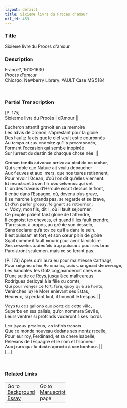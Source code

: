 ```yaml
---  
layout: default  
title: Sixieme livre du Proces d'amour  
utl_id: 453
---
```


### Title

Sixieme livre du Proces d'amour

### Description

<p>France?, 1610-1630<br /><em>Procès d’amour </em><br />
Chicago, Newberry Library, VAULT Case MS 5184</p>
<p> </p>


### Partial Transcription

<p>[P. 175]<br />
Sixiesme livre du Procés | d’Amour ||</p>
<p>Eucheron attentif gravoit en sa memoire<br />
Les advis de Cronon, s’aprestant pour la gloire<br />
Des haultz faicts que le ciel veult estre couronnés<br />
Au temps et aux endroitz qu’il a preordonnés,<br />
Formant l’occasion qui semble inopinée<br />
Sur l’arrest du destin de chacque chose née. ||</p>
<p>Cronon tendis <s>advence</s> arrive au pied de ce rocher,<br />
Qui semble que Nature ait voulu deboucher<br />
Aux fleuves et aux  mers, que nos terres retiennent,<br />
Pour revoir l’Ocean, d’où l’on dit qu’elles viennent.<br />
Et monstrant à son filz ces colonnes qui ont<br />
L’ un des travaus d’Hercule escrit dessus le front,<br />
Il entre dans l’Espagne, où, devenu plus grave,<br />
Il se marche à grands pas, se regarde et se brave,<br />
Et d’un parler grossy, feignant se retourner :<br />
«  Voicy, mon fils, dit il, où il fault sejourner.<br />
Ce peuple patient faist gloire de t’attendre,<br />
Il cognoist tes cheveus, et quand il les fault prendre,<br />
T’arrestant à propos, au gré de son dessein,<br />
Sans declarer qu’à toy ce qu’il a dans le sein.<br />
Il est puissant et fort, et son cœur plain de gloire<br />
Sçait comme il fault mourir pour avoir la victoire.<br />
Ses desseins toutesfois trop puissans pour ses bras<br />
Paroistront seulement mais ne se feront pas.</p>
<p>[P. 176] Aprés qu’il aura eu pour maistresse Carthage,<br />
Pour seigneurs les Rommains, puis changeant de servage,<br />
Les Vandales, les Gotz co<u>m</u>manderont ches eus<br />
D’une suitte de Roys, jusqu’à ce malheureus<br />
Rodrigues desloyal à la fille du comte,<br />
Qui pour venger ce tort, fera, quoy qu’a sa honte,<br />
Venir ches luy le More enlevant ses Estas,<br />
Heureux, si perdant tout, il trouvoit le trespas. ||</p>
<p>Voys tu ces galions aux portz de cette ville,<br />
Superbe en ses pallais, qu’on nommera Seville,<br />
Leurs ventres si profonds vuideront à ses  bords</p>
<p>Les joyaux precieus, les infinis tresors<br />
Que ce monde nouveau dedans ses montz recelle,<br />
Pour leur roy, Ferdinand, et sa chere Isabelle,<br />
Relevans de l’Espagne et le nom et l’honneur<br />
Aux jours que le destin apreste à son bonheur. ||<br />
[…]</p>
<p> </p>


### Related Links

<table border="0.5" cellpadding="1" cellspacing="1" style="width: 200px; background-color:#F8F8F8;">
    <tbody style="border-color:#ccc">
        <tr style="border-color:#ccc">
            <td>Go to <a href="https://centerfordigitalhumanities.github.io/Newberry-French-paleography/essay/453" target="_blank">Background Essay</a></td>
            <td>Go to <a href="https://centerfordigitalhumanities.github.io/Newberry-French-paleography/www/record.html?id=453" target="_blank">Manuscript</a> page</td>
        </tr>
    </tbody>
</table>
